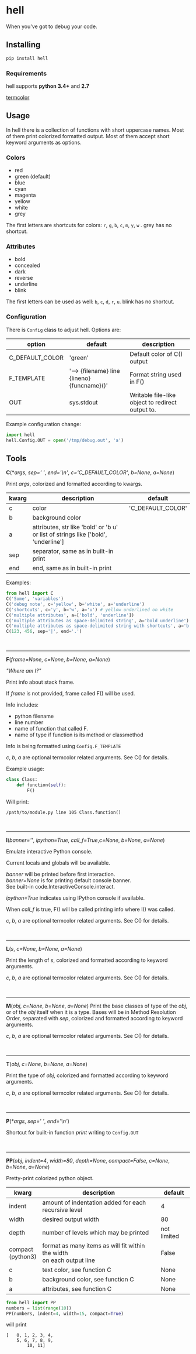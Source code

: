 hell
====
When you've got to debug your code.


## Installing
```bash
pip install hell
```

### Requirements
hell supports **python 3.4+** and **2.7**

[termcolor](https://pypi.python.org/pypi/termcolor)


## Usage
In hell there is a collection of functions with short uppercase names. Most of them print colorized formatted output. Most of them accept short keyword arguments as options.

### Colors
+ red
+ green (default)
+ blue
+ cyan
+ magenta
+ yellow
+ white
+ grey

The first letters are shortcuts for colors:
`r`, `g`, `b`, `c`, `m`, `y`, `w` . grey has no shortcut.

### Attributes
+ bold
+ concealed
+ dark
+ reverse
+ underline
+ blink

The first letters can be used as well:
`b`, `c`, `d`, `r`, `u`. blink has no shortcut.


### Configuration
There is `Config` class to adjust hell. Options are:

| option            | default    | description                                      |
| ----------------- | ---------- | ------------------------------------------------ |
| C\_DEFAULT\_COLOR | 'green'    | Default color of C() output                      |
| F\_TEMPLATE       | '--> {filename} line {lineno} {funcname}()'    | Format string used in F() |
| OUT               | sys.stdout | Writable file-like object to redirect output to. |

Example configuration change:
```python
import hell
hell.Config.OUT = open('/tmp/debug.out', 'a')
```


## Tools


**C**(\*_args_, _sep=' '_, _end='\\n'_, _c='C\_DEFAULT\_COLOR'_, _b=None_, _a=None_)

Print _args_, colorized and formatted according to kwargs.

| kwarg | description      | default             |
| ----- | ---------------- | ------------------- |
| c     | color            | 'C\_DEFAULT\_COLOR' |
| b     | background color |
| a     | attributes, str like 'bold' or 'b u' or list of strings like ['bold', 'underline'] |
| sep   | separator, same as in built-in print                                      |
| end   | end, same as in built-in print                                            |

Examples:
```python
from hell import C
C('Some', 'variables')
C('debug note', c='yellow', b='white', a='underline')
C('shortcuts', c='y', b='w', a='u') # yellow underlined on white
C('multiple attributes', a=['bold', 'underline'])
C('multiple attributes as space-delimited string', a='bold underline')
C('multiple attributes as space-delimited string with shortcuts', a='b u')
C(123, 456, sep='|', end='.')
```


<br />

- - - -
**F**(_frame=None_, _c=None_, _b=None_, _a=None_)

_"Where am I?"_

Print info about stack frame.

If _frame_ is not provided, frame called F() will be used.

Info includes:
- python filename
- line number
- name of function that called F.
- name of type if function is its method or classmethod

Info is being formatted using `Config.F_TEMPLATE`

_c_, _b_, _a_ are optional termcolor related arguments.
See C() for details.

Example usage:

```python
class Class:
    def function(self):
        F()
```
Will print:
```
/path/to/module.py line 105 Class.function()
```


<br />

- - - -
**I**(_banner=''_, _ipython=True_, _call\_f=True_,_c=None_, _b=None_, _a=None_)

Emulate interactive Python console.

Current locals and globals will be available.

_banner_ will be printed before first interaction. <br />
_banner=None_ is for printing default console banner. <br />
See built-in code.InteractiveConsole.interact.

_ipython=True_ indicates using IPython console if available.

When _call\_f_ is true, F() will be called printing info where I() was called.

_c_, _b_, _a_ are optional termcolor related arguments.
See C() for details.


<br />

- - - -
**L**(_s_, _c=None_, _b=None_, _a=None_)

Print the length of _s_, colorized and formatted according to keyword arguments.

_c_, _b_, _a_ are optional termcolor related arguments.
See C() for details.


<br />

- - - -
**M**(_obj_, _c=None_, _b=None_, _a=None_)
Print the base classes of type of the _obj_,
or of the _obj_ itself when it is a type.
Bases will be in Method Resolution Order,
separated with _sep_,
colorized and formatted according to keyword arguments.

_c_, _b_, _a_ are optional termcolor related arguments.
See C() for details.


<br />

- - - -
**T**(_obj_, _c=None_, _b=None_, _a=None_)

Print the type of _obj_, colorized and formatted according to keyword arguments.

_c_, _b_, _a_ are optional termcolor related arguments.
See C() for details.


<br />

- - - -
**P**(\*_args_, _sep=' '_, _end='\\n'_)

Shortcut for built-in function _print_ writing to `Config.OUT`


<br />

- - - -
**PP**(_obj_, _indent=4_, _width=80_, _depth=None_, _compact=False_, _c=None_, _b=None_, _a=None_)

Pretty-print colorized python object.

| kwarg   | description                                          | default |
| ------- | ---------------------------------------------------- | ------- |
| indent  | amount of indentation added for each recursive level | 4
| width   | desired output width                                 | 80
| depth   | number of levels which may be printed                | not limited
| compact<br />(python3)| format as many items as will fit within the width<br /> on each output line | False
| c       | text color, see function C                           | None
| b       | background color, see function C                     | None
| a       | attributes, see function C                           | None

```python
from hell import PP
numbers = list(range(10))
PP(numbers, indent=4, width=15, compact=True)
```
will print
```
[   0, 1, 2, 3, 4,
    5, 6, 7, 8, 9,
        10, 11]
```

